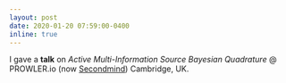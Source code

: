 ```yaml
---
layout: post
date: 2020-01-20 07:59:00-0400
inline: true
---
```


I gave a **talk** on *Active Multi-Information Source Bayesian Quadrature* @ PROWLER.io (now [Secondmind](https://www.secondmind.ai/)) Cambridge, UK.
